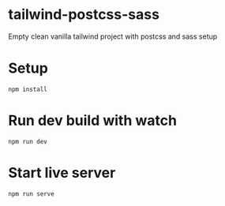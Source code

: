 # tailwind-postcss-sass
Empty clean vanilla tailwind project with postcss and sass setup

# Setup
```npm install```

# Run dev build with watch
```npm run dev```

# Start live server
```npm run serve```